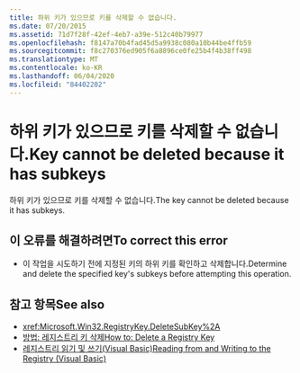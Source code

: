 ```yaml
---
title: 하위 키가 있으므로 키를 삭제할 수 없습니다.
ms.date: 07/20/2015
ms.assetid: 71d7f28f-42ef-4eb7-a39e-512c40b79977
ms.openlocfilehash: f8147a70b4fad45d5a9938c080a10b44be4ffb59
ms.sourcegitcommit: f8c270376ed905f6a8896ce0fe25b4f4b38ff498
ms.translationtype: MT
ms.contentlocale: ko-KR
ms.lasthandoff: 06/04/2020
ms.locfileid: "84402202"
---
```

# <a name="key-cannot-be-deleted-because-it-has-subkeys"></a><span data-ttu-id="88969-102">하위 키가 있으므로 키를 삭제할 수 없습니다.</span><span class="sxs-lookup"><span data-stu-id="88969-102">Key cannot be deleted because it has subkeys</span></span>
<span data-ttu-id="88969-103">하위 키가 있으므로 키를 삭제할 수 없습니다.</span><span class="sxs-lookup"><span data-stu-id="88969-103">The key cannot be deleted because it has subkeys.</span></span>  
  
## <a name="to-correct-this-error"></a><span data-ttu-id="88969-104">이 오류를 해결하려면</span><span class="sxs-lookup"><span data-stu-id="88969-104">To correct this error</span></span>  
  
- <span data-ttu-id="88969-105">이 작업을 시도하기 전에 지정된 키의 하위 키를 확인하고 삭제합니다.</span><span class="sxs-lookup"><span data-stu-id="88969-105">Determine and delete the specified key's subkeys before attempting this operation.</span></span>  
  
## <a name="see-also"></a><span data-ttu-id="88969-106">참고 항목</span><span class="sxs-lookup"><span data-stu-id="88969-106">See also</span></span>

- <xref:Microsoft.Win32.RegistryKey.DeleteSubKey%2A>
- [<span data-ttu-id="88969-107">방법: 레지스트리 키 삭제</span><span class="sxs-lookup"><span data-stu-id="88969-107">How to: Delete a Registry Key</span></span>](../developing-apps/programming/computer-resources/how-to-delete-a-registry-key.md)
- [<span data-ttu-id="88969-108">레지스트리 읽기 및 쓰기(Visual Basic)</span><span class="sxs-lookup"><span data-stu-id="88969-108">Reading from and Writing to the Registry (Visual Basic)</span></span>](../developing-apps/programming/computer-resources/reading-from-and-writing-to-the-registry.md)
